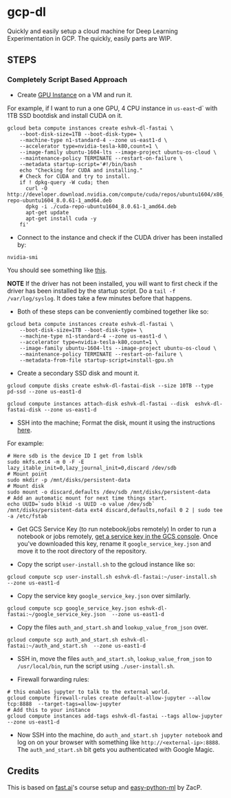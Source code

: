 # gcp-dl
Quickly and easily setup a cloud machine for Deep Learning Experimentation in GCP. The quickly, easily parts are WIP.

## STEPS

### Completely Script Based Approach

- Create [GPU Instance](https://cloud.google.com/compute/docs/gpus/add-gpus#create-new-gpu-instance) on a VM and run it.

For example, if I want to run a one GPU, 4 CPU instance in `us-east`-d` with 1TB SSD bootdisk and install CUDA on it.

```
gcloud beta compute instances create eshvk-dl-fastai \
    --boot-disk-size=1TB --boot-disk-type= \
    --machine-type n1-standard-4 --zone us-east1-d \
    --accelerator type=nvidia-tesla-k80,count=1 \
    --image-family ubuntu-1604-lts --image-project ubuntu-os-cloud \
    --maintenance-policy TERMINATE --restart-on-failure \
    --metadata startup-script='#!/bin/bash
    echo "Checking for CUDA and installing."
    # Check for CUDA and try to install.
    if ! dpkg-query -W cuda; then
      curl -O http://developer.download.nvidia.com/compute/cuda/repos/ubuntu1604/x86_64/cuda-repo-ubuntu1604_8.0.61-1_amd64.deb
      dpkg -i ./cuda-repo-ubuntu1604_8.0.61-1_amd64.deb
      apt-get update
      apt-get install cuda -y
    fi'
 ```

- Connect to the instance and check if the CUDA driver has been installed by:

```
nvidia-smi
```

You should see something like [this](https://cloud.google.com/compute/docs/gpus/add-gpus#verify-driver-install).

**NOTE** If the driver has not been installed, you will want to first check if the driver has been installed by the startup script. Do a `tail -f /var/log/syslog`. It does take a few minutes before that happens.

- Both of these steps can be conveniently combined together like so:

```
gcloud beta compute instances create eshvk-dl-fastai \
    --boot-disk-size=1TB --boot-disk-type= \
    --machine-type n1-standard-4 --zone us-east1-d \
    --accelerator type=nvidia-tesla-k80,count=1 \
    --image-family ubuntu-1604-lts --image-project ubuntu-os-cloud \
    --maintenance-policy TERMINATE --restart-on-failure \
    --metadata-from-file startup-script=install-gpu.sh
 ```

- Create a secondary SSD disk and mount it.
```
gcloud compute disks create eshvk-dl-fastai-disk --size 10TB --type pd-ssd --zone us-east1-d

gcloud compute instances attach-disk eshvk-dl-fastai --disk  eshvk-dl-fastai-disk --zone us-east1-d

```

- SSH into the machine; Format the disk, mount it using the instructions [here](https://cloud.google.com/compute/docs/disks/add-persistent-disk).

For example:
```
# Here sdb is the device ID I get from lsblk
sudo mkfs.ext4 -m 0 -F -E lazy_itable_init=0,lazy_journal_init=0,discard /dev/sdb
# Mount point
sudo mkdir -p /mnt/disks/persistent-data
# Mount disk
sudo mount -o discard,defaults /dev/sdb /mnt/disks/persistent-data
# Add an automatic mount for next time things start.
echo UUID=`sudo blkid -s UUID -o value /dev/sdb` /mnt/disks/persistent-data ext4 discard,defaults,nofail 0 2 | sudo tee -a /etc/fstab
```

- Get GCS Service Key (to run notebook/jobs remotely)
In order to run a notebook or jobs remotely, [get a service key in the GCS console](https://console.cloud.google.com/iam-admin/serviceaccounts/). Once you've downloaded this key, rename it `google_service_key.json` and move it to the root directory of the repository.

- Copy the script `user-install.sh` to the gcloud instance like so:

```
gcloud compute scp user-install.sh eshvk-dl-fastai:~/user-install.sh  --zone us-east1-d
```
- Copy the service key `google_service_key.json` over similarly.
```
gcloud compute scp google_service_key.json eshvk-dl-fastai:~/google_service_key.json  --zone us-east1-d
```
- Copy the files `auth_and_start.sh` and `lookup_value_from_json` over.
```
gcloud compute scp auth_and_start.sh eshvk-dl-fastai:~/auth_and_start.sh  --zone us-east1-d
```


- SSH in, move the files `auth_and_start.sh`, `lookup_value_from_json` to `/usr/local/bin`, run the script using `./user-install.sh`.

- Firewall forwarding rules:

```
# this enables jupyter to talk to the external world.
gcloud compute firewall-rules create default-allow-jupyter --allow tcp:8888  --target-tags=allow-jupyter
# Add this to your instance
gcloud compute instances add-tags eshvk-dl-fastai --tags allow-jupyter --zone us-east1-d

```

- Now SSH into the machine, do `auth_and_start.sh jupyter notebook` and log on on your browser with something like `http://<external-ip>:8888`. The `auth_and_start.sh` bit gets you authenticated with Google Magic.


## Credits
This is based on [fast.ai](https://github.com/fastai/courses/tree/master/setup)'s course setup and [easy-python-ml](https://github.com/flylo/easy-python-ml) by ZacP.
